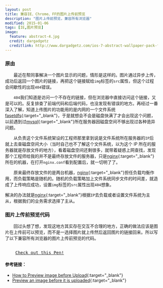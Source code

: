```yaml
---
layout: post
title: 兼容IE、Chrome、FF的图片上传前预览
description: "图片上传前预览，兼容所有浏览器"
modified: 2015-01-06
tags: [IE,图片预览]
image:
  feature: abstract-4.jpg
  credit: dargadgetz
  creditlink: http://www.dargadgetz.com/ios-7-abstract-wallpaper-pack-for-iphone-5-and-ipod-touch-retina/
---
```


### 原由 

&emsp;&emsp;最近在帮同事解决一个图片显示的问题，情形是这样的。图片通过异步上传，成功后返回一个图片的链接，再把这个链接赋给`img`标签的`src`属性，但这个过程会间歇性的出现`404`错误。
<!-- more -->

&emsp;&emsp;`404`我们知道是访问一个不存在的链接，但在浏览器中直接访问这个链接，又是可以的。反复排查了前端代码和后端代码，也没发现有错误的地方。再经过一番深入了解，知道上传图片的功能用的是内网的一个文件系统[fasetdfs][fastdfs]{:target="_blank"}，于是就想会不会是磁盘快满了才会出现这个问题，以前遇到过[mysql][mysql]{:target="_blank"}所在服务器因磁盘空间不够出现过各种诡异问题。

&emsp;&emsp;从负责这个文件系统架设的工程师那里拿到说是文件系统所在服务器的`IP`后就上去查磁盘空间大小（当时自己也不了解这个文件系统，以为这个 IP 所在的服务器就是存放文件的地方），看着磁盘空间还剩很多，就带着疑惑上网查找，发现那个工程师给我的并不是最终存放文件的服务器，只是[nginx][nginx]{:target="_blank"}所在的机器，在打开`nginx.conf`看到配置后，就一切明了了。

&emsp;&emsp;原来最终存放文件的是两台机器，[nginx][nginx]{:target="_blank"}担任负载均衡作用，而负载策略是随机的。随机的负载策略加上文件系统同步文件的时间差，就造成了上传响应成功，设置`img`标签的`src`属性出现`404`想象。

解决的办法就是[nginx][nginx]{:target="_blank"}根据`IP`去负载或者设置文件系统为主从，根据我们的业务需求选择了主从。

### 图片上传前预览代码

&emsp;&emsp;回过头想了想，发现这地方其实存在交互不合理的地方，正确的做法应该是图片在上传前可以预览，而不是一选择图片就上传然后返回图片的链接回来。所以写了以下兼容所有浏览器的图片上传前预览的代码。

<pre class="codepen" data-height="400" data-type="result" data-href="ZYBZze" data-user="calledT" data-safe="true">
    <code></code>
    <a href="http://codepen.io/calledT/embed/ZYBZze/">Check out this Pen!</a> 
</pre>
<script async src="http://codepen.io/assets/embed/ei.js"> </script>


#### 参考链接：
* [How to Preview image before Upload](http://forums.asp.net/t/1320559.aspx){:target="_blank"}
* [Preview an image before it is uploaded](http://stackoverflow.com/questions/4459379/preview-an-image-before-it-is-uploaded?rq=1){:target="_blank"}

[fastdfs]: https://code.google.com/p/fastdfs "fastdfs" 
[nginx]: http://nginx.org "nginx"
[mysql]: http://www.mysql.com "mysql"
